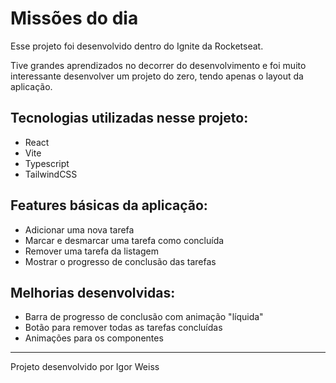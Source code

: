 # Missões do dia

Esse projeto foi desenvolvido dentro do Ignite da Rocketseat.

Tive grandes aprendizados no decorrer do desenvolvimento e foi muito interessante desenvolver um projeto do zero, tendo apenas o layout da aplicação.

## Tecnologias utilizadas nesse projeto:
* React
* Vite
* Typescript
* TailwindCSS

## Features básicas da aplicação:
- Adicionar uma nova tarefa
- Marcar e desmarcar uma tarefa como concluída
- Remover uma tarefa da listagem
- Mostrar o progresso de conclusão das tarefas

## Melhorias desenvolvidas:
* Barra de progresso de conclusão com animação "líquida"
* Botão para remover todas as tarefas concluídas
* Animações para os componentes

---
Projeto desenvolvido por Igor Weiss